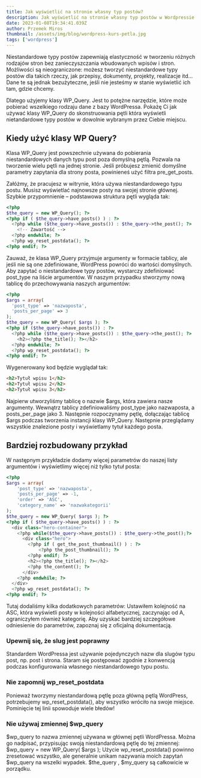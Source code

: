 ```yaml
---
title: Jak wyświetlić na stronie własny typ postów?
description: Jak wyświetlić na stronie własny typ postów w Wordpressie
date: 2023-01-08T19:34:41.039Z
author: Przemek Miros
thumbnail: /assets/img/blog/wordpress-kurs-petla.jpg
tags: ['wordpress']
---
```



Niestandardowe typy postów zapewniają elastyczność w tworzeniu różnych rodzajów stron bez zanieczyszczania wbudowanych wpisów i stron. Możliwości są nieograniczone: możesz tworzyć niestandardowe typy postów dla takich rzeczy, jak przepisy, dokumenty, projekty, realizacje itd… Dane te są jednak bezużyteczne, jeśli nie jesteśmy w stanie wyświetlić ich tam, gdzie chcemy. 

Dlatego użyjemy klasy WP_Query. Jest to potężne narzędzie, które może pobierać wszelkiego rodzaju dane z bazy WordPressa. Pokażę Ci jak używać klasy WP_Query do skonstruowania pętli która wyświetli nietandardowe typy postów w dowolnie wybranym przez Ciebie miejscu.

## Kiedy użyć klasy WP Query?

Klasa WP_Query jest powszechnie używana do pobierania niestandardowych danych typu post poza domyślną pętlą. Pozwala na tworzenie wielu pętli na jednej stronie. Jeśli próbujesz zmienić domyślne parametry zapytania dla strony posta, powinieneś użyć filtra pre_get_posts.

Załóżmy, że pracujesz w witrynie, która używa niestandardowego typu postu. Musisz wyświetlać najnowsze posty na swojej stronie głównej. Szybkie przypomnienie – podstawowa struktura pętli wygląda tak:

```php
<?php
$the_query = new WP_Query(); ?>
<?php if ( $the_query->have_posts() ) : ?>
  <?php while ($the_query->have_posts()) : $the_query->the_post(); ?>
    <!-- Zawartość -->
  <?php endwhile; ?>
  <?php wp_reset_postdata(); ?>
<?php endif; ?>
```

Zauważ, że klasa WP_Query przyjmuje argumenty w formacie tablicy, ale jeśli nie są one zdefiniowane, WordPress powróci do wartości domyślnych. Aby zapytać o niestandardowe typy postów, wystarczy zdefiniować post_type na liście argumentów. W naszym przypadku stworzymy nową tablicę do przechowywania naszych argumentów:

```php
<?php
$args = array(
  'post_type' => 'nazwaposta',
  'posts_per_page' => 3
);
$the_query = new WP_Query( $args ); ?>
<?php if ($the_query->have_posts()) : ?>
  <?php while ($the_query->have_posts()) : $the_query->the_post(); ?>
    <h2><?php the_title(); ?></h2>
  <?php endwhile; ?>
  <?php wp_reset_postdata(); ?>
<?php endif; ?>
```

Wygenerowany kod będzie wyglądał tak:

```html
<h2>Tytuł wpisu 1</h2>
<h2>Tytuł wpisu 2</h2>
<h2>Tytuł wpisu 3</h2>
```

Najpierw utworzyliśmy tablicę o nazwie $args, która zawiera nasze argumenty. Wewnątrz tablicy zdefiniowaliśmy post_type jako nazwaposta, a posts_per_page jako 3. Następnie rozpoczynamy pętlę, dołączając tablicę $args podczas tworzenia instancji klasy WP_Query. Następnie przeglądamy wszystkie znalezione posty i wyświetlamy tytuł każdego posta.

## Bardziej rozbudowany przykład

W następnym przykładzie dodamy więcej parametrów do naszej listy argumentów i wyświetlimy więcej niż tylko tytuł posta:

```php
<?php
$args = array(
    'post_type' => 'nazwaposta',
    'posts_per_page' => -1,
    'order' => 'ASC',
    'category_name' => 'nazwakategorii'
);
$the_query = new WP_Query( $args ); ?>
<?php if ( $the_query->have_posts() ) : ?>
  <div class="hero-container">
    <?php while($the_query->have_posts()) : $the_query->the_post();?>
      <div class="hero">
        <?php if ( get_the_post_thumbnail() ) : ?>			 
            <?php the_post_thumbnail(); ?>
        <?php endif; ?>
        <h2><?php the_title(); ?></h2>
        <?php the_content(); ?>
      </div>
    <?php endwhile; ?>
  </div>
  <?php wp_reset_postdata(); ?>
<?php endif; ?>
```

Tutaj dodaliśmy kilka dodatkowych parametrów: Ustawiłem kolejność na ASC, która wyświetli posty w kolejności alfabetycznej, zaczynając od A, ograniczyłem również kategorię. Aby uzyskać bardziej szczegółowe odniesienie do parametrów, zapoznaj się z oficjalną dokumentacją.

### Upewnij się, że slug jest poprawny

Standardem WordPressa jest używanie pojedynczych nazw dla slugów typu post, np. post i strona. Staram się postępować zgodnie z konwencją podczas konfigurowania własnego niestandardowego typu postu.

### Nie zapomnij wp_reset_postdata

Ponieważ tworzymy niestandardową pętlę poza główną pętlą WordPress, potrzebujemy wp_reset_postdata(), aby wszystko wróciło na swoje miejsce. Pominięcie tej linii spowoduje wiele błedów!

### Nie używaj zmiennej $wp_query

$wp_query to nazwa zmiennej używana w głównej pętli WordPressa. Można go nadpisać, przypisując swoją niestandardową pętlę do tej zmiennej: $wp_query = new WP_Query( $args ); Użycie wp_reset_postdata() powinno zresetować wszystko, ale generalnie unikam nazywania moich zapytań $wp_query na wszelki wypadek. $the_query , $my_query są całkowicie w porządku.